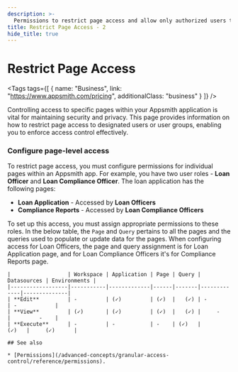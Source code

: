 ```yaml
---
description: >-
  Permissions to restrict page access and allow only authorized users to perform designated actions in Granular Access Control
title: Restrict Page Access - 2
hide_title: true
---
```

<!-- vale off -->

<div className="tag-wrapper">
 <h1>Restrict Page Access</h1>

<Tags
tags={[
{ name: "Business", link: "https://www.appsmith.com/pricing", additionalClass: "business" }
]}
/>

</div>

<!-- vale on -->

Controlling access to specific pages within your Appsmith application is vital for maintaining security and privacy. This page provides information on how to restrict page access to designated users or user groups, enabling you to enforce access control effectively.

### Configure page-level access

To restrict page access, you must configure permissions for individual pages within an Appsmith app. For example, you have two user roles - **Loan Officer** and **Loan Compliance Officer**. The loan application has the following pages:

- **Loan Application** - Accessed by **Loan Officers**
- **Compliance Reports** - Accessed by **Loan Compliance Officers**

To set up this access, you must assign appropriate permissions to these roles. In the below table, the `Page` and `Query` pertains to all the pages and the queries used to populate or update data for the pages. When configuring access for Loan Officers, the page and query assignment is for Loan Application page, and for Loan Compliance Officers it's for Compliance Reports page.


    |                  | Workspace | Application | Page | Query | Datasources | Environments |
    |------------------|-----------|-------------|------|-------|-------------|--------------|
    | **Edit**         | -         | (✓)         | (✓)  |   (✓) | -           | -            |
    | **View**         | (✓)       | (✓)         | (✓)  |   (✓) |     -       |         -    | 
    | **Execute**      | -         | -           | -    | (✓)   |       (✓)   |     (✓)      |

    ## See also

    * [Permissions](/advanced-concepts/granular-access-control/reference/permissions).